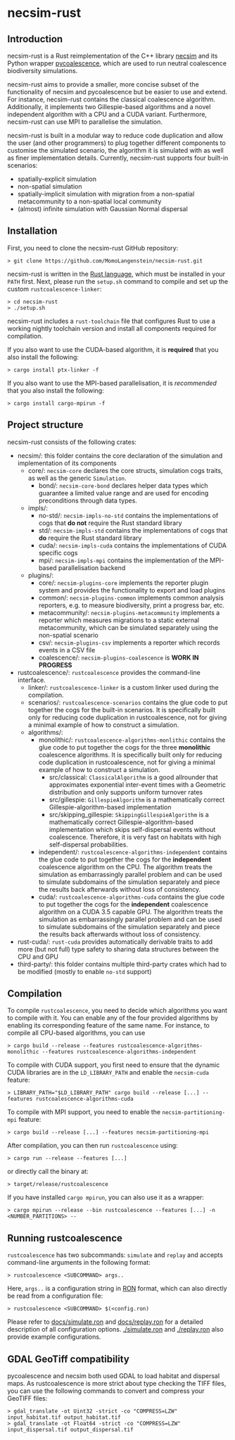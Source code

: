 # necsim-rust

## Introduction

necsim-rust is a Rust reimplementation of the C++ library [necsim](https://bitbucket.org/thompsonsed/necsim) and its Python wrapper [pycoalescence](https://bitbucket.org/thompsonsed/pycoalescence), which are used to run neutral coalescence biodiversity simulations.

necsim-rust aims to provide a smaller, more concise subset of the functionality of necsim and pycoalescence but be easier to use and extend. For instance, necsim-rust contains the classical coalescence algorithm. Additionally, it implements two Gillespie-based algorithms and a novel independent algorithm with a CPU and a CUDA variant. Furthermore, necsim-rust can use MPI to parallelise the simulation.

necsim-rust is built in a modular way to reduce code duplication and allow the user (and other programmers) to plug together different components to customise the simulated scenario, the algorithm it is simulated with as well as finer implementation details. Currently, necsim-rust supports four built-in scenarios:
- spatially-explicit simulation
- non-spatial simulation
- spatially-implicit simulation with migration from a non-spatial metacommunity to a non-spatial local community
- (almost) infinite simulation with Gaussian Normal dispersal

## Installation

First, you need to clone the necsim-rust GitHub repository:
```shell
> git clone https://github.com/MomoLangenstein/necsim-rust.git
```
necsim-rust is written in the [Rust language](https://www.rust-lang.org/tools/install), which must be installed in your `PATH` first. Next, please run the `setup.sh` command to compile and set up the custom `rustcoalescence-linker`:
```shell
> cd necsim-rust
> ./setup.sh
```
necsim-rust includes a `rust-toolchain` file that configures Rust to use a working nightly toolchain version and install all components required for compilation.

If you also want to use the CUDA-based algorithm, it is **required** that you also install the following:
```shell
> cargo install ptx-linker -f
```

If you also want to use the MPI-based parallelisation, it is *recommended* that you also install the following:
```shell
> cargo install cargo-mpirun -f
```

## Project structure

necsim-rust consists of the following crates:
- necsim/: this folder contains the core declaration of the simulation and implementation of its components
    - core/: `necsim-core` declares the core structs, simulation cogs traits, as well as the generic `Simulation`.
        - bond/: `necsim-core-bond` declares helper data types which guarantee a limited value range and are used for encoding preconditions through data types.
    - impls/:
        - no-std/: `necsim-impls-no-std` contains the implementations of cogs that **do not** require the Rust standard library
        - std/: `necsim-impls-std` contains the implementations of cogs that **do** require the Rust standard library
        - cuda/: `necsim-impls-cuda` contains the implementations of CUDA specific cogs
        - mpi/: `necsim-impls-mpi` contains the implementation of the MPI-based parallelisation backend
    - plugins/:
        - core/: `necsim-plugins-core` implements the reporter plugin system and provides the functionality to export and load plugins
        - common/: `necsim-plugins-common` implements common analysis reporters, e.g. to measure biodiversity, print a progress bar, etc.
        - metacommunity/: `necsim-plugins-metacommunity` implements a reporter which measures migrations to a static external metacommunity, which can be simulated separately using the non-spatial scenario
        - csv/: `necsim-plugins-csv` implements a reporter which records events in a CSV file
        - coalescence/: `necsim-plugins-coalescence` is **WORK IN PROGRESS**
- rustcoalescence/: `rustcoalescence` provides the command-line interface.
    - linker/: `rustcoalescence-linker` is a custom linker used during the compilation.
    - scenarios/: `rustcoalescence-scenarios` contains the glue code to put together the cogs for the built-in scenarios. It is specifically built only for reducing code duplication in rustcoalescence, not for giving a minimal example of how to construct a simulation.
    - algorithms/:
        - monolithic/: `rustcoalescence-algorithms-monlithic` contains the glue code to put together the cogs for the three **monolithic** coalescence algorithms. It is specifically built only for reducing code duplication in rustcoalescence, not for giving a minimal example of how to construct a simulation.
            - src/classical: `ClassicalAlgorithm` is a good allrounder that approximates exponential inter-event times with a Geometric distribution and only supports uniform turnover rates
            - src/gillespie: `GillespieAlgorithm` is a mathematically correct Gillespie-algorithm-based implementation
            - src/skipping_gillespie: `SkippingGillespieAlgorithm` is a mathematically correct Gillespie-algorithm-based implementation which skips self-dispersal events without coalescence. Therefore, it is very fast on habitats with high self-dispersal probabilities.
        - independent/: `rustcoalescence-algorithms-independent` contains the glue code to put together the cogs for the **independent** coalescence algorithm on the CPU. The algorithm treats the simulation as embarrassingly parallel problem and can be used to simulate subdomains of the simulation separately and piece the results back afterwards without loss of consistency.
        - cuda/: `rustcoalescence-algorithms-cuda` contains the glue code to put together the cogs for the **independent** coalescence algorithm on a CUDA 3.5 capable GPU. The algorithm treats the simulation as embarrassingly parallel problem and can be used to simulate subdomains of the simulation separately and piece the results back afterwards without loss of consistency.
- rust-cuda/: `rust-cuda` provides automatically derivable traits to add more (but not full) type safety to sharing data structures between the CPU and GPU
- third-party/: this folder contains multiple third-party crates which had to be modified (mostly to enable `no-std` support)

## Compilation

To compile `rustcoalescence`, you need to decide which algorithms you want to compile with it. You can enable any of the four provided algorithms by enabling its corresponding feature of the same name. For instance, to compile all CPU-based algorithms, you can use
```shell
> cargo build --release --features rustcoalescence-algorithms-monolithic --features rustcoalescence-algorithms-independent
```
To compile with CUDA support, you first need to ensure that the dynamic CUDA libraries are in the `LD_LIBRARY_PATH` and enable the `necsim-cuda` feature:
```shell
> LIBRARY_PATH="$LD_LIBRARY_PATH" cargo build --release [...] --features rustcoalescence-algorithms-cuda
```
To compile with MPI support, you need to enable the `necsim-partitioning-mpi` feature:
```shell
> cargo build --release [...] --features necsim-partitioning-mpi
```
After compilation, you can then run `rustcoalescence` using:
```
> cargo run --release --features [...]
```
or directly call the binary at:
```
> target/release/rustcoalescence
```
If you have installed `cargo mpirun`, you can also use it as a wrapper:
```
> cargo mpirun --release --bin rustcoalescence --features [...] -n <NUMBER_PARTITIONS> --
```

## Running rustcoalescence

`rustcoalescence` has two subcommands: `simulate` and `replay` and accepts command-line arguments in the following format:
```shell
> rustcoalescence <SUBCOMMAND> args..
```
Here, `args..` is a configuration string in [RON](https://github.com/ron-rs/ron) format, which can also directly be read from a configuration file:
```shell
> rustcoalescence <SUBCOMMAND> $(<config.ron)
```
Please refer to [docs/simulate.ron](docs/simulate.ron) and [docs/replay.ron](docs/replay.ron) for a detailed description of all configuration options. [./simulate.ron](simulate.ron) and [./replay.ron](replay.ron) also provide example configurations.

## GDAL GeoTiff compatibility

pycoalescence and necsim both used GDAL to load habitat and dispersal maps. As rustcoalescence is more strict about type checking the TIFF files, you can use the following commands to convert and compress your GeoTIFF files:
```shell
> gdal_translate -ot Uint32 -strict -co "COMPRESS=LZW" input_habitat.tif output_habitat.tif
> gdal_translate -ot Float64 -strict -co "COMPRESS=LZW" input_dispersal.tif output_dispersal.tif
```
